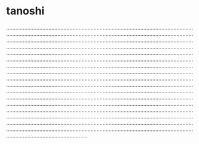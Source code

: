 # tanoshi

..................................................................................................................................................................................................................................................................................................................................................................................................................................................................................................................................................................................................................................................................................................................................................................................................................................................................................................................................................................................................................................................................................................................................................................................................................................................................................................................................................................................................................................................................................................................................................................................................................................................................................................................................................................................................................................................................................................................................................................................................................................................................................................................................................................................................................................................